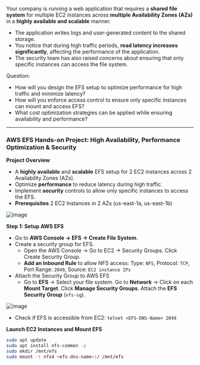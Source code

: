 Your company is running a web application that requires a **shared file system** for multiple EC2 instances across **multiple Availability Zones (AZs)** in a **highly available and scalable** manner.
- The application writes logs and user-generated content to the shared storage.
- You notice that during high traffic periods, **read latency increases significantly**, affecting the performance of the application.
- The security team has also raised concerns about ensuring that only specific instances can access the file system.

Question:
- How will you design the EFS setup to optimize performance for high traffic and minimize latency?
- How will you enforce access control to ensure only specific instances can mount and access EFS?
- What cost optimization strategies can be applied while ensuring availability and performance?

---

### AWS EFS Hands-on Project: High Availability, Performance Optimization & Security ###
**Project Overview**
- A **highly available** and **scalable** EFS setup for 2 EC2 instances across 2 Availability Zones (AZs).
- Optimize **performance** to reduce latency during high traffic.
- Implement **security** controls to allow only specific instances to access the EFS.
- **Prerequisites** 2 EC2 Instances in 2 AZs (us-east-1a, us-east-1b)

![image](https://github.com/user-attachments/assets/1c6a90cf-39e5-4b2a-96ae-3294108e8f51)


**Step 1: Setup AWS EFS**
- Go to **AWS Console → EFS → Create File System**.
- Create a security group for EFS.
  - Open the AWS Console → Go to EC2 → Security Groups. Click Create Security Group.
  - **Add an Inbound Rule** to allow NFS access: Type: `NFS`, Protocol: `TCP`, Port Range: `2049`, Source: `EC2 instance IPs`
- Attach the Security Group to AWS EFS
  - Go to **EFS** → Select your file system. Go to **Network** → Click on each **Mount Target**. Click **Manage Security Groups**. Attach the **EFS Security Group** (`nfs-sg`).

![image](https://github.com/user-attachments/assets/4096c5ce-b542-45c9-bc31-0cf4fb884c30)

- Check if EFS is accessible from EC2: `telnet <EFS-DNS-Name> 2049`

**Launch EC2 Instances and Mount EFS**
```bash
sudo apt update
sudo apt install nfs-common -y
sudo mkdir /mnt/efs
sudo mount -t nfs4 <efs-dns-name>:/ /mnt/efs
```


